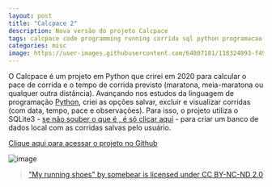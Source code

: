 ```yaml
---
layout: post
title: "Calcpace 2"
description: Nova versão do projeto Calcpace
tags: calcpace code programming running corrida sql python programacao dev programador
categories: misc
image: https://user-images.githubusercontent.com/64807181/118324093-f49f9700-b4d7-11eb-86e3-0f319d2b4468.png
---
```


O Calcpace é um projeto em Python que crirei em 2020 para calcular o pace de corrida e o tempo de corrida previsto (maratona, meia-maratona ou qualquer outra distância). Avançando nos estudos da linguagem de programação [Python](https://python.org.br/), criei as opções salvar, excluir e visualizar corridas (com data, tempo, pace e observações). Para isso, o projeto utiliza o SQLite3 - [se não souber o que é , é só clicar aqui](https://www.tecmundo.com.br/software/146482-sql-que-ele-serve.htm) - para criar um banco de dados local com as corridas salvas pelo usuário.

[Clique aqui para acessar o projeto no Github](https://www.notion.so/joaogilberto/Aperte-Start-primeiros-passos-entre-Hist-ria-Digital-e-Ensino-de-Hist-ria-689f50857fcd4221ab49789d413b2921)

![image](https://user-images.githubusercontent.com/64807181/118324093-f49f9700-b4d7-11eb-86e3-0f319d2b4468.png)


> ["My running shoes" by somebear is licensed under CC BY-NC-ND 2.0](https://search.creativecommons.org/photos/34b50ce2-5285-407b-976f-ec4c380a322d) 
